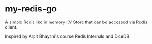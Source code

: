 # my-redis-go

A simple Redis like in memory KV Store that can be accessed via Redis client.

Inspired by Arpit Bhayani's course Redis Internals and DiceDB
